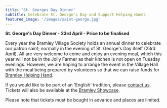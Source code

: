 ```yaml
---
title: 'St. Georges Day Dinner'
subtitle: Celebrate St. George's Day and Support Helping Hands
featured_image: '/images/saint-george.jpg'
---
```


**St. George's Day Dinner - 23rd April - Price to be finalised**

Every year the Bramley Village Society holds an annual dinner to celebrate our patron saint; normally in the evening of St. George's Day itself (23rd April).  All are very welcome to come and enjoy an evening meal, which this year will not be in the Jolly Farmer as their kitchen is not open on Tuesday evenings.  However, we are hoping to arrange the event in the Village Hall with the meal being prepared by volunteers so that we can raise funds for [Bramley Helping Hand](/helping-hand). 

If you would like to be part of an 'English' tradition, please [contact us](/contact).  Tickets will also be available at the  [Bramley Showcase](/event/showcase).

Please note that tickets must be bought in advance and places are limited.

